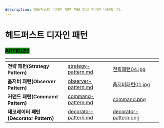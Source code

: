```yaml
---
description: 헤드퍼스트 디자인 패턴 책을 읽고 정리한 내용입니다.
---
```


# 헤드퍼스트 디자인 패턴

### <mark style="background-color:green;">ARTICLES</mark>

<table data-card-size="large" data-view="cards"><thead><tr><th></th><th data-hidden data-card-target data-type="content-ref"></th><th data-hidden data-card-cover data-type="files"></th></tr></thead><tbody><tr><td><strong>전략 패턴(Strategy Pattern)</strong></td><td><a href="strategy-pattern.md">strategy-pattern.md</a></td><td><a href="../../.gitbook/assets/전략패턴04.jpg">전략패턴04.jpg</a></td></tr><tr><td><strong>옵저버 패턴(Observer Pattern)</strong></td><td><a href="observer-pattern.md">observer-pattern.md</a></td><td><a href="../../.gitbook/assets/옵저버패턴01.jpg">옵저버패턴01.jpg</a></td></tr><tr><td><strong>커맨드 패턴(Command Pattern)</strong></td><td><a href="command-pattern.md">command-pattern.md</a></td><td><a href="../../.gitbook/assets/command.png">command.png</a></td></tr><tr><td><strong>데코레이터 패턴(Decorator Pattern)</strong></td><td><a href="decorator-pattern.md">decorator-pattern.md</a></td><td><a href="../../.gitbook/assets/decorator-pattern.png">decorator-pattern.png</a></td></tr></tbody></table>
